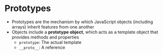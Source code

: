 # Prototypes

- Prototypes are the mechanism by which JavaScript objects (including arrays) inherit features from one another
- Objects include a **prototype object**, which acts as a template object that provides methods and properties
  - `prototype`: The actual template
  - `__proto__`: A reference
